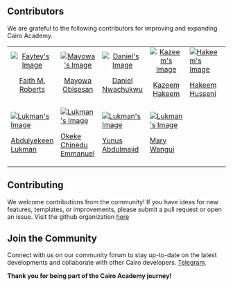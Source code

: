 ## Contributors

We are grateful to the following contributors for improving and expanding Cairo Academy.

<table>
    <tbody>
        <tr>
            <td align="center" width="100px" height="100px">
                <a href="https://github.com/faytey">
                <img src="https://avatars.githubusercontent.com/u/40033608?v=4&s=100" alt="Faytey's Image">
                <br/>
                <p>Faith M. Roberts</p>
                </a>
            </td>
            <td align="center" width="100px" height="100px">
                <a href="https://github.com/MayowaObisesan">
                <img src="https://avatars.githubusercontent.com/u/91972571?v=4&s=100" alt="Mayowa's Image">
                <br/>
                <p>Mayowa Obisesan</p>
                      </a>
                    </td>
                    <td align="center" width="100px" height="100px">
                      <a href="https://github.com/Verifieddanny">
                        <img
                          src="https://avatars.githubusercontent.com/u/103733496?v=4&s=100"
                          alt="Daniel's Image"
                        />
                        <br />
                        <p>Daniel Nwachukwu</p>
                      </a>
                    </td>
                    <td align="center" width="100px" height="100px">
                      <a href="https://github.com/hakymulla">
                        <img
                          src="https://avatars.githubusercontent.com/u/25408889?v=4&s=100"
                          alt="Kazeem's Image"
                        />
                        <br />
                        <p>Kazeem Hakeem</p>
                      </a>
                    </td>
                    <td>
                      <a href="https://github.com/Hoossayn">
                        <img
                          src="https://avatars.githubusercontent.com/u/35276272?v=4&s=100"
                          alt="Hakeem's Image"
                        />
                        <br />
                        <p>Hakeem Husseni</p>
                      </a>
                    </td>
                  </tr>
                  <tr>
                    <td>
                      <a href="https://github.com/Lukman-01">
                        <img
                          src="https://avatars.githubusercontent.com/u/105321679?v=4&s=100"
                          alt="Lukman's Image"
                        />
                        <br />
                        <p>Abdulyekeen Lukman</p>
                      </a>
                    </td>
                    <td>
                      <a href="https://github.com/chiscookeke11">
                        <img
                          src="https://avatars.githubusercontent.com/u/137373308?v=4&s=100"
                          alt="Lukman's Image"
                        />
                        <br />
                        <p>Okeke Chinedu Emmanuel</p>
                      </a>
                    </td>
                    <td>
                      <a href="https://github.com/Yunusabdul38">
                        <img
                          src="https://avatars.githubusercontent.com/u/101453089?v=4&s=100"
                          alt="Lukman's Image"
                        />
                        <br />
                        <p>Yunus Abdulmajid</p>
                      </a>
                    </td>
                    <td>
                      <a href="https://github.com/Zeegaths">
                        <img
                          src="https://avatars.githubusercontent.com/u/107637548?v=4&s=100"
                          alt="Lukman's Image"
                        />
                        <br />
                        <p>Mary Wangui</p>
                      </a>
                    </td>
                  </tr>
    </tbody>
</table>

## Contributing

We welcome contributions from the community! If you have ideas for new features, templates, or improvements, please submit a pull request or open an issue. Visit the github organization [here](https://github.com/Cairo-Academy)

## Join the Community

Connect with us on our community forum to stay up-to-date on the latest developments and collaborate with other Cairo developers.
[Telegram](https://t.me/+uQKuqWrTlhs5ZWI0).

**Thank you for being part of the Cairo Academy journey!**
